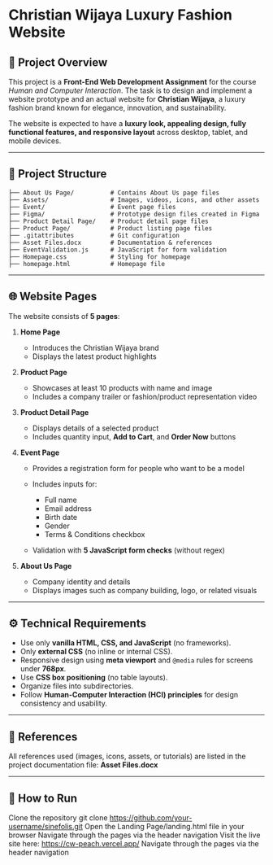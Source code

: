 # Christian Wijaya Luxury Fashion Website

## 📖 Project Overview

This project is a **Front-End Web Development Assignment** for the course *Human and Computer Interaction*.
The task is to design and implement a website prototype and an actual website for **Christian Wijaya**, a luxury fashion brand known for elegance, innovation, and sustainability.

The website is expected to have a **luxury look, appealing design, fully functional features, and responsive layout** across desktop, tablet, and mobile devices.

---

## 📂 Project Structure

```
├── About Us Page/          # Contains About Us page files
├── Assets/                 # Images, videos, icons, and other assets
├── Event/                  # Event page files
├── Figma/                  # Prototype design files created in Figma
├── Product Detail Page/    # Product detail page files
├── Product Page/           # Product listing page files
├── .gitattributes          # Git configuration
├── Asset Files.docx        # Documentation & references
├── EventValidation.js      # JavaScript for form validation
├── Homepage.css            # Styling for homepage
├── homepage.html           # Homepage file
```

---

## 🌐 Website Pages

The website consists of **5 pages**:

1. **Home Page**

   * Introduces the Christian Wijaya brand
   * Displays the latest product highlights

2. **Product Page**

   * Showcases at least 10 products with name and image
   * Includes a company trailer or fashion/product representation video

3. **Product Detail Page**

   * Displays details of a selected product
   * Includes quantity input, **Add to Cart**, and **Order Now** buttons

4. **Event Page**

   * Provides a registration form for people who want to be a model
   * Includes inputs for:

     * Full name
     * Email address
     * Birth date
     * Gender
     * Terms & Conditions checkbox
   * Validation with **5 JavaScript form checks** (without regex)

5. **About Us Page**

   * Company identity and details
   * Displays images such as company building, logo, or related visuals

---

## ⚙️ Technical Requirements

* Use only **vanilla HTML, CSS, and JavaScript** (no frameworks).
* Only **external CSS** (no inline or internal CSS).
* Responsive design using **meta viewport** and `@media` rules for screens under **768px**.
* Use **CSS box positioning** (no table layouts).
* Organize files into subdirectories.
* Follow **Human-Computer Interaction (HCI) principles** for design consistency and usability.

---

## 📑 References

All references used (images, icons, assets, or tutorials) are listed in the project documentation file:
**Asset Files.docx**

---

## 🚀 How to Run

Clone the repository
git clone https://github.com/your-username/sinefolis.git
Open the Landing Page/landing.html file in your browser
Navigate through the pages via the header navigation
Visit the live site here: https://cw-peach.vercel.app/
Navigate through the pages via the header navigation


